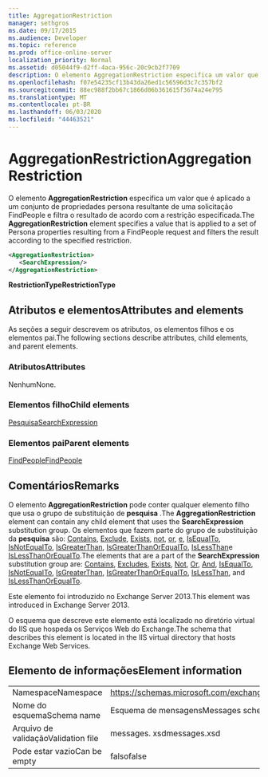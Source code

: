 ```yaml
---
title: AggregationRestriction
manager: sethgros
ms.date: 09/17/2015
ms.audience: Developer
ms.topic: reference
ms.prod: office-online-server
localization_priority: Normal
ms.assetid: d05044f9-d2ff-4aca-956c-20c9cb2f7709
description: O elemento AggregationRestriction especifica um valor que é aplicado a um conjunto de propriedades persona resultante de uma solicitação FindPeople e filtra o resultado de acordo com a restrição especificada.
ms.openlocfilehash: f07e54235cf13b43da26ed1c56596d3c7c357bf2
ms.sourcegitcommit: 88ec988f2bb67c1866d06b361615f3674a24e795
ms.translationtype: MT
ms.contentlocale: pt-BR
ms.lasthandoff: 06/03/2020
ms.locfileid: "44463521"
---
```

# <a name="aggregationrestriction"></a><span data-ttu-id="df512-103">AggregationRestriction</span><span class="sxs-lookup"><span data-stu-id="df512-103">AggregationRestriction</span></span>

<span data-ttu-id="df512-104">O elemento **AggregationRestriction** especifica um valor que é aplicado a um conjunto de propriedades persona resultante de uma solicitação FindPeople e filtra o resultado de acordo com a restrição especificada.</span><span class="sxs-lookup"><span data-stu-id="df512-104">The **AggregationRestriction** element specifies a value that is applied to a set of Persona properties resulting from a FindPeople request and filters the result according to the specified restriction.</span></span> 
  
```XML
<AggregationRestriction>
   <SearchExpression/>
</AggregationRestriction>
```

 <span data-ttu-id="df512-105">**RestrictionType**</span><span class="sxs-lookup"><span data-stu-id="df512-105">**RestrictionType**</span></span>
## <a name="attributes-and-elements"></a><span data-ttu-id="df512-106">Atributos e elementos</span><span class="sxs-lookup"><span data-stu-id="df512-106">Attributes and elements</span></span>

<span data-ttu-id="df512-107">As seções a seguir descrevem os atributos, os elementos filhos e os elementos pai.</span><span class="sxs-lookup"><span data-stu-id="df512-107">The following sections describe attributes, child elements, and parent elements.</span></span>
  
### <a name="attributes"></a><span data-ttu-id="df512-108">Atributos</span><span class="sxs-lookup"><span data-stu-id="df512-108">Attributes</span></span>

<span data-ttu-id="df512-109">Nenhum</span><span class="sxs-lookup"><span data-stu-id="df512-109">None.</span></span>
  
### <a name="child-elements"></a><span data-ttu-id="df512-110">Elementos filho</span><span class="sxs-lookup"><span data-stu-id="df512-110">Child elements</span></span>

[<span data-ttu-id="df512-111">Pesquisa</span><span class="sxs-lookup"><span data-stu-id="df512-111">SearchExpression</span></span>](searchexpression.md)
  
### <a name="parent-elements"></a><span data-ttu-id="df512-112">Elementos pai</span><span class="sxs-lookup"><span data-stu-id="df512-112">Parent elements</span></span>

[<span data-ttu-id="df512-113">FindPeople</span><span class="sxs-lookup"><span data-stu-id="df512-113">FindPeople</span></span>](findpeople.md)
  
## <a name="remarks"></a><span data-ttu-id="df512-114">Comentários</span><span class="sxs-lookup"><span data-stu-id="df512-114">Remarks</span></span>

<span data-ttu-id="df512-115">O elemento **AggregationRestriction** pode conter qualquer elemento filho que usa o grupo de substituição de **pesquisa** .</span><span class="sxs-lookup"><span data-stu-id="df512-115">The **AggregationRestriction** element can contain any child element that uses the **SearchExpression** substitution group.</span></span> <span data-ttu-id="df512-116">Os elementos que fazem parte do grupo de substituição da **pesquisa** são: [Contains](contains.md), [Exclude](excludes.md), [Exists](exists.md), [not](not.md), [or](or.md), [e](and.md), [IsEqualTo](isequalto.md), [IsNotEqualTo](isnotequalto.md), [IsGreaterThan](isgreaterthan.md), [IsGreaterThanOrEqualTo](isgreaterthanorequalto.md), [IsLessThan](islessthan.md)e [IsLessThanOrEqualTo](islessthanorequalto.md).</span><span class="sxs-lookup"><span data-stu-id="df512-116">The elements that are a part of the **SearchExpression** substitution group are: [Contains](contains.md), [Excludes](excludes.md), [Exists](exists.md), [Not](not.md), [Or](or.md), [And](and.md), [IsEqualTo](isequalto.md), [IsNotEqualTo](isnotequalto.md), [IsGreaterThan](isgreaterthan.md), [IsGreaterThanOrEqualTo](isgreaterthanorequalto.md), [IsLessThan](islessthan.md), and [IsLessThanOrEqualTo](islessthanorequalto.md).</span></span>
  
<span data-ttu-id="df512-117">Este elemento foi introduzido no Exchange Server 2013.</span><span class="sxs-lookup"><span data-stu-id="df512-117">This element was introduced in Exchange Server 2013.</span></span>
  
<span data-ttu-id="df512-118">O esquema que descreve este elemento está localizado no diretório virtual do IIS que hospeda os Serviços Web do Exchange.</span><span class="sxs-lookup"><span data-stu-id="df512-118">The schema that describes this element is located in the IIS virtual directory that hosts Exchange Web Services.</span></span>
  
## <a name="element-information"></a><span data-ttu-id="df512-119">Elemento de informações</span><span class="sxs-lookup"><span data-stu-id="df512-119">Element information</span></span>

|||
|:-----|:-----|
|<span data-ttu-id="df512-120">Namespace</span><span class="sxs-lookup"><span data-stu-id="df512-120">Namespace</span></span>  <br/> |https://schemas.microsoft.com/exchange/services/2006/messages  <br/> |
|<span data-ttu-id="df512-121">Nome do esquema</span><span class="sxs-lookup"><span data-stu-id="df512-121">Schema name</span></span>  <br/> |<span data-ttu-id="df512-122">Esquema de mensagens</span><span class="sxs-lookup"><span data-stu-id="df512-122">Messages schema</span></span>  <br/> |
|<span data-ttu-id="df512-123">Arquivo de validação</span><span class="sxs-lookup"><span data-stu-id="df512-123">Validation file</span></span>  <br/> |<span data-ttu-id="df512-124">messages. xsd</span><span class="sxs-lookup"><span data-stu-id="df512-124">messages.xsd</span></span>  <br/> |
|<span data-ttu-id="df512-125">Pode estar vazio</span><span class="sxs-lookup"><span data-stu-id="df512-125">Can be empty</span></span>  <br/> |<span data-ttu-id="df512-126">falso</span><span class="sxs-lookup"><span data-stu-id="df512-126">false</span></span>  <br/> |
   

